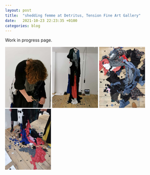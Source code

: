```yaml
---
layout: post
title:  "shedding femme at Detritus, Tension Fine Art Gallery"
date:   2021-10-23 22:23:35 +0100
categories: blog
---
```


Work in progress page.

<img src="/assets/img/sheddingfemme/midperformance.jpeg" height="200" width="150"/>
<img src="/assets/img/sheddingfemme/endofpart1.jpeg" height="200" width="150"/> 
<img src="/assets/img/sheddingfemme/end.jpeg" height="200" width="150"/>
<img src="/assets/img/sheddingfemme/castoffs.jpeg" height="200" width="150"/>

